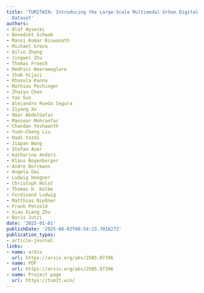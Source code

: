 ```yaml
---
title: 'TUM2TWIN: Introducing the Large-Scale Multimodal Urban Digital Twin Benchmark
  Dataset'
authors:
- Olaf Wysocki
- Benedikt Schwab
- Manoj Kumar Biswanath
- Michael Greza
- Qilin Zhang
- Jingwei Zhu
- Thomas Froech
- Medhini Heeramaglore
- Ihab Hijazi
- Khaoula Kanna
- Mathias Pechinger
- Zhaiyu Chen
- Yao Sun
- Alejandro Rueda Segura
- Ziyang Xu
- Omar AbdelGafar
- Mansour Mehranfar
- Chandan Yeshwanth
- Yueh-Cheng Liu
- Hadi Yazdi
- Jiapan Wang
- Stefan Auer
- Katharina Anders
- Klaus Bogenberger
- Andre Borrmann
- Angela Dai
- Ludwig Hoegner
- Christoph Holst
- Thomas H. Kolbe
- Ferdinand Ludwig
- Matthias Nießner
- Frank Petzold
- Xiao Xiang Zhu
- Boris Jutzi
date: '2025-01-01'
publishDate: '2025-08-02T08:54:23.701627Z'
publication_types:
- article-journal
links:
- name: arXiv
  url: https://arxiv.org/abs/2505.07396
- name: PDF
  url: https://arxiv.org/abs/2505.07396
- name: Project page
  url: https://tum2t.win/
---
```

